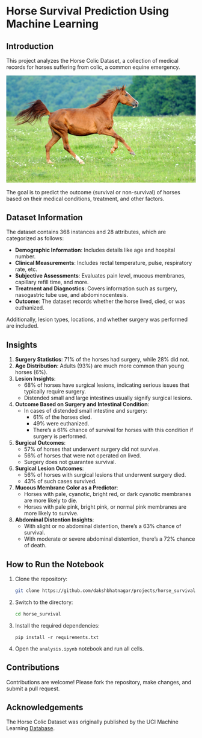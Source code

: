 
# Horse Survival Prediction Using Machine Learning

## Introduction
This project analyzes the Horse Colic Dataset, a collection of medical records for horses suffering from colic, a common equine emergency. 


![image](./horse.png)


The goal is to predict the outcome (survival or non-survival) of horses based on their medical conditions, treatment, and other factors.

## Dataset Information
The dataset contains 368 instances and 28 attributes, which are categorized as follows:
- **Demographic Information**: Includes details like age and hospital number.
- **Clinical Measurements**: Includes rectal temperature, pulse, respiratory rate, etc.
- **Subjective Assessments**: Evaluates pain level, mucous membranes, capillary refill time, and more.
- **Treatment and Diagnostics**: Covers information such as surgery, nasogastric tube use, and abdominocentesis.
- **Outcome**: The dataset records whether the horse lived, died, or was euthanized.

Additionally, lesion types, locations, and whether surgery was performed are included.

## Insights

1. **Surgery Statistics**: 71% of the horses had surgery, while 28% did not.
2. **Age Distribution**: Adults (93%) are much more common than young horses (6%).
3. **Lesion Insights**: 
    - 68% of horses have surgical lesions, indicating serious issues that typically require surgery.
    - Distended small and large intestines usually signify surgical lesions.
4. **Outcome Based on Surgery and Intestinal Condition**:
    - In cases of distended small intestine and surgery:
        - 61% of the horses died.
        - 49% were euthanized.
        - There’s a 61% chance of survival for horses with this condition if surgery is performed.
5. **Surgical Outcomes**:
    - 57% of horses that underwent surgery did not survive.
    - 56% of horses that were not operated on lived.
    - Surgery does not guarantee survival.
6. **Surgical Lesion Outcomes**:
    - 56% of horses with surgical lesions that underwent surgery died.
    - 43% of such cases survived.
7. **Mucous Membrane Color as a Predictor**:
    - Horses with pale, cyanotic, bright red, or dark cyanotic membranes are more likely to die.
    - Horses with pale pink, bright pink, or normal pink membranes are more likely to survive.
8. **Abdominal Distention Insights**:
    - With slight or no abdominal distention, there’s a 63% chance of survival.
    - With moderate or severe abdominal distention, there’s a 72% chance of death.

## How to Run the Notebook

1. Clone the repository:

   ```bash
   git clone https://github.com/dakshbhatnagar/projects/horse_survival.git
   ```

2. Switch to the directory:
   ```bash
   cd horse_survival
   ```

3. Install the required dependencies:
    ```
    pip install -r requirements.txt
    ```
4. Open the `analysis.ipynb` notebook and run all cells.

## Contributions
Contributions are welcome! Please fork the repository, make changes, and submit a pull request.

## Acknowledgements
The Horse Colic Dataset was originally published by the UCI Machine Learning [Database](https://archive.ics.uci.edu/dataset/47/horse+colic).

